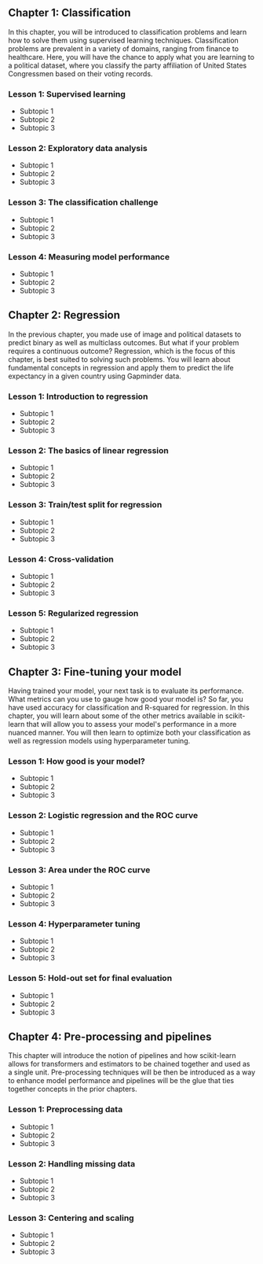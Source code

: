 ## Chapter 1: Classification

In this chapter, you will be introduced to classification problems and learn how to solve them using supervised learning techniques. Classification problems are prevalent in a variety of domains, ranging from finance to healthcare. Here, you will have the chance to apply what you are learning to a political dataset, where you classify the party affiliation of United States Congressmen based on their voting records.

### Lesson 1: Supervised learning

- Subtopic 1
- Subtopic 2
- Subtopic 3

### Lesson 2: Exploratory data analysis

- Subtopic 1
- Subtopic 2
- Subtopic 3

### Lesson 3: The classification challenge

- Subtopic 1
- Subtopic 2
- Subtopic 3

### Lesson 4: Measuring model performance

- Subtopic 1
- Subtopic 2
- Subtopic 3

## Chapter 2: Regression

In the previous chapter, you made use of image and political datasets to predict binary as well as multiclass outcomes. But what if your problem requires a continuous outcome? Regression, which is the focus of this chapter, is best suited to solving such problems. You will learn about fundamental concepts in regression and apply them to predict the life expectancy in a given country using Gapminder data.

### Lesson 1: Introduction to regression

- Subtopic 1
- Subtopic 2
- Subtopic 3

### Lesson 2: The basics of linear regression

- Subtopic 1
- Subtopic 2
- Subtopic 3

### Lesson 3: Train/test split for regression

- Subtopic 1
- Subtopic 2
- Subtopic 3

### Lesson 4: Cross-validation

- Subtopic 1
- Subtopic 2
- Subtopic 3

### Lesson 5: Regularized regression

- Subtopic 1
- Subtopic 2
- Subtopic 3

## Chapter 3: Fine-tuning your model

Having trained your model, your next task is to evaluate its performance. What metrics can you use to gauge how good your model is? So far, you have used accuracy for classification and R-squared for regression. In this chapter, you will learn about some of the other metrics available in scikit-learn that will allow you to assess your model's performance in a more nuanced manner. You will then learn to optimize both your classification as well as regression models using hyperparameter tuning.

### Lesson 1: How good is your model?

- Subtopic 1
- Subtopic 2
- Subtopic 3

### Lesson 2: Logistic regression and the ROC curve

- Subtopic 1
- Subtopic 2
- Subtopic 3

### Lesson 3: Area under the ROC curve

- Subtopic 1
- Subtopic 2
- Subtopic 3

### Lesson 4: Hyperparameter tuning

- Subtopic 1
- Subtopic 2
- Subtopic 3

### Lesson 5: Hold-out set for final evaluation

- Subtopic 1
- Subtopic 2
- Subtopic 3

## Chapter 4: Pre-processing and pipelines

This chapter will introduce the notion of pipelines and how scikit-learn allows for transformers and estimators to be chained together and used as a single unit. Pre-processing techniques will be then be introduced as a way to enhance model performance and pipelines will be the glue that ties together concepts in the prior chapters.

### Lesson 1: Preprocessing data

- Subtopic 1
- Subtopic 2
- Subtopic 3

### Lesson 2: Handling missing data

- Subtopic 1
- Subtopic 2
- Subtopic 3

### Lesson 3: Centering and scaling

- Subtopic 1
- Subtopic 2
- Subtopic 3

